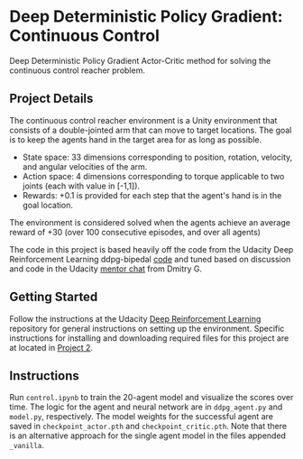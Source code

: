 # Deep Deterministic Policy Gradient: Continuous Control
Deep Deterministic Policy Gradient Actor-Critic method for solving the continuous control reacher problem.

## Project Details

The continuous control reacher environment is a Unity environment that consists of a double-jointed arm that can move to target locations. The goal is to keep the agents hand in the target area for as long as possible. 

- State space: 33 dimensions corresponding to position, rotation, velocity, and angular velocities of the arm.
- Action space: 4 dimensions corresponding to torque applicable to two joints (each with value in [-1,1]).
- Rewards: +0.1 is provided for each step that the agent's hand is in the goal location.
  
The environment is considered solved when the agents achieve an average reward of +30 (over 100 consecutive episodes, and over all agents)

The code in this project is based heavily off the code from the Udacity Deep Reinforcement Learning ddpg-bipedal [code](https://github.com/udacity/deep-reinforcement-learning/tree/master/ddpg-bipedal) and tuned based on discussion and code in the Udacity [mentor chat](https://knowledge.udacity.com/questions/277763) from Dmitry G.

## Getting Started

Follow the instructions at the Udacity [Deep Reinforcement Learning](https://github.com/udacity/deep-reinforcement-learning) repository for general instructions on setting up the environment. Specific instructions for installing and downloading required files for this project are at located in [Project 2](https://github.com/udacity/deep-reinforcement-learning/tree/master/p2_continuous-control). 

## Instructions

Run `control.ipynb` to train the 20-agent model and visualize the scores over time. The logic for the agent and neural network are in `ddpg_agent.py` and `model.py`, respectively. The model weights for the successful agent are saved in `checkpoint_actor.pth` and `checkpoint_critic.pth`. Note that there is an alternative approach for the single agent model in the files appended `_vanilla`.



